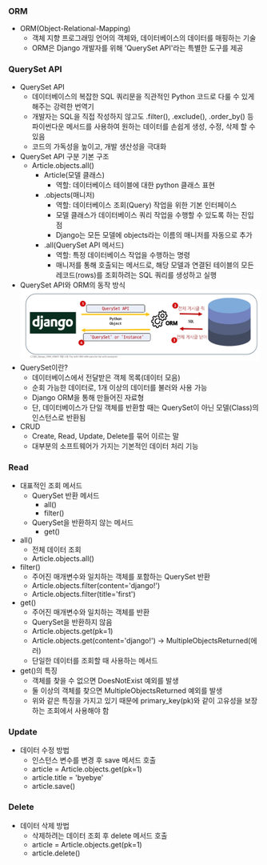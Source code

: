 ### ORM
- ORM(Object-Relational-Mapping)
  - 객체 지향 프로그래밍 언어의 객체와, 데이터베이스의 데이터를 매핑하는 기술
  - ORM은 Django 개발자를 위해 'QuerySet API'라는 특별한 도구를 제공

### QuerySet API
- QuerySet API
  - 데이터베이스의 복잡한 SQL 쿼리문을 직관적인 Python 코드로 다룰 수 있게 해주는 강력한 번역기
  - 개발자는 SQL을 직접 작성하지 않고도 .filter(), .exclude(), .order_by() 등 파이썬다운 메서드를 사용하여 원하는 데이터를 손쉽게 생성, 수정, 삭제 할 수 있음
  - 코드의 가독성을 높이고, 개발 생산성을 극대화
- QuerySet API 구분 기본 구조
  - Article.objects.all()
    - Article(모델 클래스)
      - 역할: 데이터베이스 테이블에 대한 python 클래스 표현
    - .objects(매니저)
      - 역할: 데이터베이스 조회(Query) 작업을 위한 기본 인터페이스
      - 모델 클래스가 데이터베이스 쿼리 작업을 수행할 수 있도록 하는 진입점
      - Django는 모든 모델에 objects라는 이름의 매니저를 자동으로 추가
    - .all(QuerySet API 메서드)
      - 역할: 특정 데이터베이스 작업을 수행하는 명령
      - 매니저를 통해 호출되는 메서드로, 해당 모델과 연결된 테이블의 모든 레코드(rows)를 조회하려는 SQL 쿼리를 생성하고 실행
- QuerySet API와 ORM의 동작 방식
![QueerySet API와 ORM의 동작 방식](수업자료/동작방식.png)
- QuerySet이란?
  - 데이터베이스에서 전달받은 객체 목록(데이터 모음)
  - 순회 가능한 데이터로, 1개 이상의 데이터를 불러와 사용 가능
  - Django ORM을 통해 만들어진 자료형
  - 단, 데이터베이스가 단일 객체를 반환할 때는 QuerySet이 아닌 모델(Class)의 인스턴스로 반환됨
- CRUD
  - Create, Read, Update, Delete를 묶어 이르는 말
  - 대부분의 소프트웨어가 가지는 기본적인 데이터 처리 기능

### Read
- 대표적인 조회 메서드
  - QuerySet 반환 메서드
    - all()
    - filter()
  - QuerySet을 반환하지 않는 메서드
    - get()
- all()
  - 전체 데이터 조회
  - Article.objects.all()
- filter()
  - 주어진 매개변수와 일치하는 객체를 포함하는 QuerySet 반환
  - Article.objects.filter(content='django!')
  - Article.objects.filter(title='first')
- get()
  - 주어진 매개변수와 일치하는 객체를 반환
  - QuerySet을 반환하지 않음
  - Article.objects.get(pk=1)
  - Article.objects.get(content='django!')  -> MultipleObjectsReturned(에러)
  - 단일한 데이터를 조회할 때 사용하는 메서드
- get()의 특징
  - 객체를 찾을 수 없으면 DoesNotExist 예외를 발생
  - 둘 이상의 객체를 찾으면 MultipleObjectsReturned 예외를 발생
  - 위와 같은 특징을 가지고 있기 때문에 primary_key(pk)와 같이 고유성을 보장하는 조회에서 사용해야 함

### Update
- 데이터 수정 방법
  - 인스턴스 변수를 변경 후 save 메서드 호출
  - article = Article.objects.get(pk=1)
  - article.title = 'byebye'
  - article.save()

### Delete
- 데이터 삭제 방법
  - 삭제하려는 데이터 조회 후 delete 메서드 호출
  - article = Article.objects.get(pk=1)
  - article.delete()